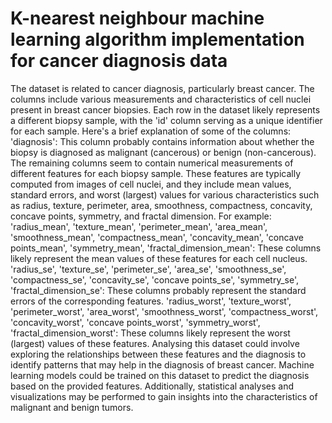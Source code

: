 # K-nearest neighbour machine learning algorithm implementation for cancer diagnosis data

The dataset is related to cancer diagnosis, particularly breast cancer. The columns include various measurements and characteristics of cell nuclei present in breast cancer biopsies. Each row in the dataset likely represents a different biopsy sample, with the 'id' column serving as a unique identifier for each sample.
Here's a brief explanation of some of the columns:
'diagnosis': This column probably contains information about whether the biopsy is diagnosed as malignant (cancerous) or benign (non-cancerous).
The remaining columns seem to contain numerical measurements of different features for each biopsy sample. These features are typically computed from images of cell nuclei, and they include mean values, standard errors, and worst (largest) values for various characteristics such as radius, texture, perimeter, area, smoothness, compactness, concavity, concave points, symmetry, and fractal dimension.
For example:
'radius_mean', 'texture_mean', 'perimeter_mean', 'area_mean', 'smoothness_mean', 'compactness_mean', 'concavity_mean', 'concave points_mean', 'symmetry_mean', 'fractal_dimension_mean': These columns likely represent the mean values of these features for each cell nucleus.
'radius_se', 'texture_se', 'perimeter_se', 'area_se', 'smoothness_se', 'compactness_se', 'concavity_se', 'concave points_se', 'symmetry_se', 'fractal_dimension_se': These columns probably represent the standard errors of the corresponding features.
'radius_worst', 'texture_worst', 'perimeter_worst', 'area_worst', 'smoothness_worst', 'compactness_worst', 'concavity_worst', 'concave points_worst', 'symmetry_worst', 'fractal_dimension_worst': These columns likely represent the worst (largest) values of these features.
Analysing this dataset could involve exploring the relationships between these features and the diagnosis to identify patterns that may help in the diagnosis of breast cancer. Machine learning models could be trained on this dataset to predict the diagnosis based on the provided features. Additionally, statistical analyses and visualizations may be performed to gain insights into the characteristics of malignant and benign tumors.
